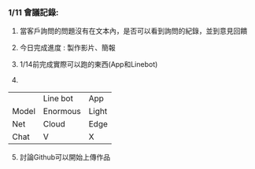 ### 1/11 會議記錄:

1. 當客戶詢問的問題沒有在文本內，是否可以看到詢問的紀錄，並到意見回饋

2. 今日完成進度 : 製作影片、簡報

3. 1/14前完成實際可以跑的東西(App和Linebot)

4. 
<table>
  <tr>
    <td> </td>
    <td>Line bot</td>
    <td>App</td>
  </tr>
  <tr>
    <td>Model</td>
    <td>Enormous</td>
    <td>Light</td>
  </tr>
  <tr>
    <td>Net</td>
    <td>Cloud</td>
    <td>Edge</td>
  </tr>
    <tr>
    <td>Chat</td>
    <td>V</td>
    <td>X</td>
  </tr>
</table>
                                                                               
5. 討論Github可以開始上傳作品






